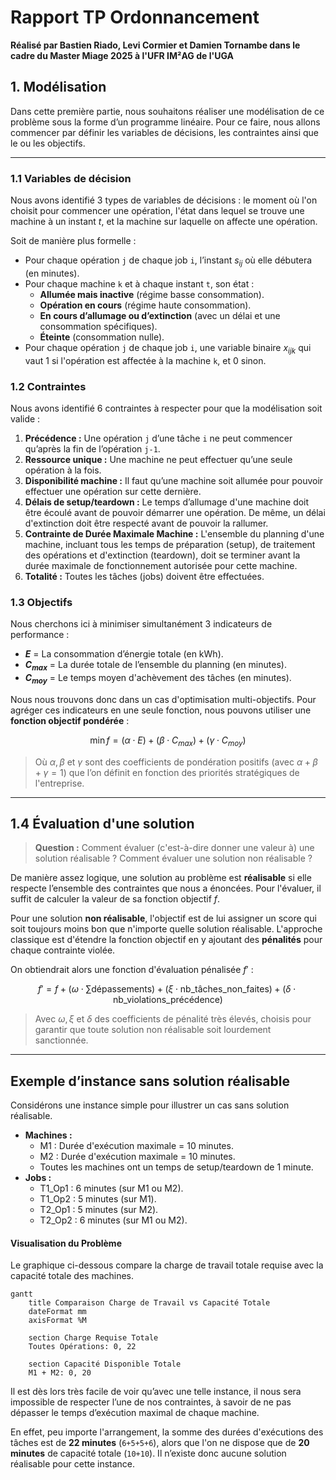 # Rapport TP Ordonnancement

**Réalisé par Bastien Riado, Levi Cormier et Damien Tornambe dans le cadre du Master Miage 2025 à l'UFR IM²AG de l'UGA**

## 1. Modélisation

Dans cette première partie, nous souhaitons réaliser une modélisation de ce problème sous la forme d’un programme linéaire. 
Pour ce faire, nous allons commencer par définir les variables de décisions, les contraintes ainsi que le ou les objectifs.

---

### 1.1 Variables de décision

Nous avons identifié 3 types de variables de décisions : le moment où l'on choisit pour commencer une opération, 
l'état dans lequel se trouve une machine à un instant *t*, et la machine sur laquelle on affecte une opération.

Soit de manière plus formelle :
* Pour chaque opération `j` de chaque job `i`, l’instant $s_{ij}$ où elle débutera (en minutes).
* Pour chaque machine `k` et à chaque instant `t`, son état :
    * **Allumée mais inactive** (régime basse consommation).
    * **Opération en cours** (régime haute consommation).
    * **En cours d’allumage ou d’extinction** (avec un délai et une consommation spécifiques).
    * **Éteinte** (consommation nulle).
* Pour chaque opération `j` de chaque job `i`, une variable binaire $x_{ijk}$ qui vaut 1 si l'opération est affectée à la machine `k`, et 0 sinon.

### 1.2 Contraintes

Nous avons identifié 6 contraintes à respecter pour que la modélisation soit valide :

1.  **Précédence :** Une opération `j` d’une tâche `i` ne peut commencer qu’après la fin de l’opération `j-1`.
2.  **Ressource unique :** Une machine ne peut effectuer qu’une seule opération à la fois.
3.  **Disponibilité machine :** Il faut qu’une machine soit allumée pour pouvoir effectuer une opération sur cette dernière.
4.  **Délais de setup/teardown :** Le temps d’allumage d'une machine doit être écoulé avant de pouvoir démarrer une opération. De même, un délai d'extinction doit être respecté avant de pouvoir la rallumer.
5.  **Contrainte de Durée Maximale Machine :** L'ensemble du planning d'une machine, incluant tous les temps de préparation (setup), de traitement des opérations et d'extinction (teardown), doit se terminer avant la durée maximale de fonctionnement autorisée pour cette machine.
6.  **Totalité :** Toutes les tâches (jobs) doivent être effectuées.

### 1.3 Objectifs

Nous cherchons ici à minimiser simultanément 3 indicateurs de performance :

-   **$E$** = La consommation d’énergie totale (en kWh).
-   **$C_{max}$** = La durée totale de l’ensemble du planning (en minutes).
-   **$C_{moy}$** = Le temps moyen d'achèvement des tâches (en minutes).

Nous nous trouvons donc dans un cas d'optimisation multi-objectifs. 
Pour agréger ces indicateurs en une seule fonction, nous pouvons utiliser une **fonction objectif pondérée** :

$$
\min f = (\alpha \cdot E) + (\beta \cdot C_{max}) + (\gamma \cdot C_{moy})
$$

> Où $\alpha, \beta$ et $\gamma$ sont des coefficients de pondération positifs (avec $\alpha + \beta + \gamma = 1$) que l’on définit en fonction des priorités stratégiques de l'entreprise.

---

## 1.4 Évaluation d'une solution

> **Question :** Comment évaluer (c'est-à-dire donner une valeur à) une solution réalisable ? Comment évaluer une solution non réalisable ?

De manière assez logique, une solution au problème est **réalisable** si elle respecte l’ensemble des contraintes que nous a énoncées. Pour l'évaluer, il suffit de calculer la valeur de sa fonction objectif $f$.

Pour une solution **non réalisable**, l'objectif est de lui assigner un score qui soit toujours moins bon que n'importe quelle solution réalisable. L'approche classique est d'étendre la fonction objectif en y ajoutant des **pénalités** pour chaque contrainte violée.

On obtiendrait alors une fonction d'évaluation pénalisée $f'$ :

$$
f' = f + (\omega \cdot \sum \text{dépassements}) + (\xi \cdot \text{nb\_tâches\_non\_faites}) + (\delta \cdot \text{nb\_violations\_précédence})
$$

> Avec $\omega, \xi$ et $\delta$ des coefficients de pénalité très élevés, choisis pour garantir que toute solution non réalisable soit lourdement sanctionnée.

---

## Exemple d’instance sans solution réalisable

Considérons une instance simple pour illustrer un cas sans solution réalisable.

* **Machines :**
    * M1 : Durée d'exécution maximale = 10 minutes.
    * M2 : Durée d'exécution maximale = 10 minutes.
    * Toutes les machines ont un temps de setup/teardown de 1 minute.
* **Jobs :**
    * T1_Op1 : 6 minutes (sur M1 ou M2).
    * T1_Op2 : 5 minutes (sur M1).
    * T2_Op1 : 5 minutes (sur M2).
    * T2_Op2 : 6 minutes (sur M1 ou M2).

#### Visualisation du Problème

Le graphique ci-dessous compare la charge de travail totale requise avec la capacité totale des machines.

```mermaid
gantt
    title Comparaison Charge de Travail vs Capacité Totale
    dateFormat mm
    axisFormat %M
    
    section Charge Requise Totale
    Toutes Opérations: 0, 22
    
    section Capacité Disponible Totale
    M1 + M2: 0, 20
```

Il est dès lors très facile de voir qu’avec une telle instance, il nous sera impossible de respecter l’une de nos contraintes, à savoir de ne pas dépasser le temps d’exécution maximal de chaque machine.

En effet, peu importe l'arrangement, la somme des durées d'exécutions des tâches est de **22 minutes** (`6+5+5+6`), alors que l'on ne dispose que de **20 minutes** de capacité totale (`10+10`). Il n’existe donc aucune solution réalisable pour cette instance.